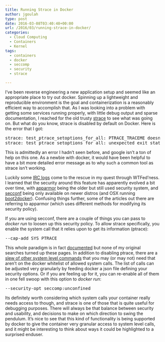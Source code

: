 ```yaml
---
title: Running Strace in Docker
author: jgoulah
type: post
date: 2016-03-08T03:40:48+00:00
url: /2016/03/running-strace-in-docker/
categories:
  - Cloud Computing
  - Containers
  - Kernel
tags:
  - containers
  - docker
  - seccomp
  - security
  - strace

---
```

I&#8217;ve been reverse engineering a new application setup and seemed like an appropriate place to try out docker. Spinning up a lightweight and reproducible environment is the goal and containerization is a reasonably efficient way to accomplish that. As I was looking into a problem with getting some services running properly, with little debug output and sparse documentation, I reached for the old trusty <a href="https://en.wikipedia.org/wiki/Strace" title="strace" target="_blank">strace</a> to see what was going on. But what do you know, strace is disabled by default on Docker. Here is the error that I got:

<pre>strace: test_ptrace_setoptions_for_all: PTRACE_TRACEME doesn't work: Operation not permitted
strace: test_ptrace_setoptions_for_all: unexpected exit status 1
</pre>

This is admittedly an error I hadn&#8217;t seen before, and google isn&#8217;t a ton of help on this one. As a newbie with docker, it would have been helpful to have a bit more detailed error message as to why such a common tool as strace isn&#8217;t working. 

Luckily some <a href="https://botbot.me/freenode/docker/search/?q=strace+PTRACE" title="IRC logs" target="_blank">IRC logs</a> come to the rescue in my quest through WTFed&#8217;ness. I learned that the security around this feature has apparently evolved a bit over time, with <a href="https://docs.docker.com/engine/security/apparmor/" title="apparmor" target="_blank">apparmor</a> being the older but still used security system, and <a href="https://docs.docker.com/engine/security/seccomp/" title="secconf" target="_blank">secconf</a> being only available on newer distros (and OSX running <a href="https://github.com/boot2docker/boot2docker" title="boot2docker" target="_blank">boot2docker</a>). Confusing things further, some of the articles out there are referring to apparmor (which uses different methods for modifying its security policy).

If you are using secconf, there are a couple of things you can pass to _docker run_ to loosen up this security policy. To allow strace specifically, you enable the system call that it relies upon to get its information (ptrace):

<pre>--cap-add SYS_PTRACE
</pre>

This whole paradigm is in fact <a href="https://docs.docker.com/engine/security/security/" title="security" target="_blank">documented</a> but none of my original searches turned up these pages. In addition to disabling ptrace, there are a <a href="https://docs.docker.com/engine/security/seccomp" title="seccomp" target="_blank">slew of other system level commands</a> that you may (or may not) need that aren&#8217;t on the docker whitelist of allowed system calls. The list of calls can be adjusted very granularly by feeding docker a json file defining your security options. Or if you are feeling up for it, you can re-enable all of them in one fell swoop with this option to _docker run_:

<pre>--security-opt seccomp:unconfined
</pre>

Its definitely worth considering which system calls your container really needs access to though, and strace is one of those that is quite useful for debugging purposes. There will always be that balance between security and usability, and decisions to make on which direction to swing the pendulum. It&#8217;s nice to see that this kind of functionality is being supported by docker to give the container very granular access to system level calls, and it might be interesting to think about ways it could be highlighted to a surprised enduser.